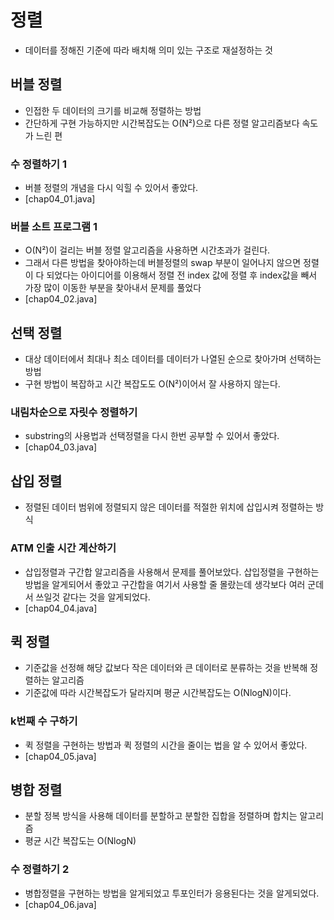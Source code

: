 # 정렬
- 데이터를 정해진 기준에 따라 배치해 의미 있는 구조로 재설정하는 것

## 버블 정렬
- 인접한 두 데이터의 크기를 비교해 정렬하는 방법
- 간단하게 구현 가능하지만 시간복잡도는 O(N²)으로 다른 정렬 알고리즘보다 속도가 느린 편

### 수 정렬하기 1
- 버블 정렬의 개념을 다시 익힐 수 있어서 좋았다.
- [chap04_01.java]

### 버블 소트 프로그램 1
- O(N²)이 걸리는 버블 정렬 알고리즘을 사용하면 시간초과가 걸린다.
- 그래서 다른 방법을 찾아야하는데 버블정렬의 swap 부분이 일어나지 않으면 정렬이 다 되었다는 아이디어를 이용해서 정렬 전 index 값에 정렬 후 index값을 빼서 가장 많이 이동한 부분을 찾아내서 문제를 풀었다
- [chap04_02.java]

## 선택 정렬
- 대상 데이터에서 최대나 최소 데이터를 데이터가 나열된 순으로 찾아가며 선택하는 방법
- 구현 방법이 복잡하고 시간 복잡도도 O(N²)이어서 잘 사용하지 않는다.

### 내림차순으로 자릿수 정렬하기
- substring의 사용법과 선택정렬을 다시 한번 공부할 수 있어서 좋았다.
- [chap04_03.java]

## 삽입 정렬
- 정렬된 데이터 범위에 정렬되지 않은 데이터를 적절한 위치에 삽입시켜 정렬하는 방식

### ATM 인출 시간 계산하기
- 삽입정렬과 구간합 알고리즘을 사용해서 문제를 풀어보았다. 삽입정렬을 구현하는 방법을 알게되어서 좋았고 구간합을 여기서 사용할 줄 몰랐는데 생각보다 여러 군데서 쓰일것 같다는 것을 알게되었다.
- [chap04_04.java]

## 퀵 정렬
- 기준값을 선정해 해당 값보다 작은 데이터와 큰 데이터로 분류하는 것을 반복해 정렬하는 알고리즘
- 기준값에 따라 시간복잡도가 달라지며 평균 시간복잡도는 O(NlogN)이다.

### k번째 수 구하기
- 퀵 정렬을 구현하는 방법과 퀵 정렬의 시간을 줄이는 법을 알 수 있어서 좋았다.
- [chap04_05.java]

## 병합 정렬
- 분할 정복 방식을 사용해 데이터를 분할하고 분할한 집합을 정렬하며 합치는 알고리즘
- 평균 시간 복잡도는 O(NlogN)

### 수 정렬하기 2
- 병합정렬을 구현하는 방법을 알게되었고 투포인터가 응용된다는 것을 알게되었다.
- [chap04_06.java]